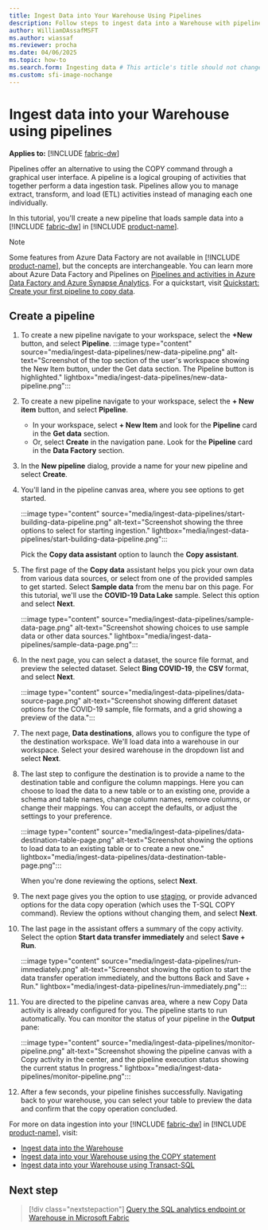 ```yaml
---
title: Ingest Data into Your Warehouse Using Pipelines
description: Follow steps to ingest data into a Warehouse with pipelines in Microsoft Fabric.
author: WilliamDAssafMSFT
ms.author: wiassaf
ms.reviewer: procha
ms.date: 04/06/2025
ms.topic: how-to
ms.search.form: Ingesting data # This article's title should not change. If so, contact engineering.
ms.custom: sfi-image-nochange
---
```

# Ingest data into your Warehouse using pipelines

**Applies to:** [!INCLUDE [fabric-dw](includes/applies-to-version/fabric-dw.md)]

Pipelines offer an alternative to using the COPY command through a graphical user interface. A pipeline is a logical grouping of activities that together perform a data ingestion task. Pipelines allow you to manage extract, transform, and load (ETL) activities instead of managing each one individually.

In this tutorial, you'll create a new pipeline that loads sample data into a [!INCLUDE [fabric-dw](includes/fabric-dw.md)] in [!INCLUDE [product-name](../includes/product-name.md)].

> [!NOTE]
> Some features from Azure Data Factory are not available in [!INCLUDE [product-name](../includes/product-name.md)], but the concepts are interchangeable. You can learn more about Azure Data Factory and Pipelines on [Pipelines and activities in Azure Data Factory and Azure Synapse Analytics](/azure/data-factory/concepts-pipelines-activities). For a quickstart, visit [Quickstart: Create your first pipeline to copy data](../data-factory/create-first-pipeline-with-sample-data.md).

## Create a pipeline

1. To create a new pipeline navigate to your workspace, select the **+New** button, and select **Pipeline**.
    :::image type="content" source="media/ingest-data-pipelines/new-data-pipeline.png" alt-text="Screenshot of the top section of the user's workspace showing the New Item button, under the Get data section. The Pipeline button is highlighted." lightbox="media/ingest-data-pipelines/new-data-pipeline.png":::
1. To create a new pipeline navigate to your workspace, select the **+ New item** button, and select **Pipeline**.
    - In your workspace, select **+ New Item** and look for the **Pipeline** card in the **Get data** section. 
    - Or, select **Create** in the navigation pane. Look for the **Pipeline** card in the **Data Factory** section.

1. In the **New pipeline** dialog, provide a name for your new pipeline and select **Create**.

1. You'll land in the pipeline canvas area, where you see options to get started.

    :::image type="content" source="media/ingest-data-pipelines/start-building-data-pipeline.png" alt-text="Screenshot showing the three options to select for starting ingestion." lightbox="media/ingest-data-pipelines/start-building-data-pipeline.png":::

    Pick the **Copy data assistant** option to launch the **Copy assistant**.

1. The first page of the **Copy data** assistant helps you pick your own data from various data sources, or select from one of the provided samples to get started. Select **Sample data** from the menu bar on this page. For this tutorial, we'll use the **COVID-19 Data Lake** sample. Select this option and select **Next**.

    :::image type="content" source="media/ingest-data-pipelines/sample-data-page.png" alt-text="Screenshot showing choices to use sample data or other data sources." lightbox="media/ingest-data-pipelines/sample-data-page.png":::

1. In the next page, you can select a dataset, the source file format, and preview the selected dataset. Select **Bing COVID-19**, the **CSV** format, and select **Next**.

    :::image type="content" source="media/ingest-data-pipelines/data-source-page.png" alt-text="Screenshot showing different dataset options for the COVID-19 sample, file formats, and a grid showing a preview of the data.":::

1. The next page, **Data destinations**, allows you to configure the type of the destination workspace. We'll load data into a warehouse in our workspace. Select your desired warehouse in the dropdown list and select **Next**. 

1. The last step to configure the destination is to provide a name to the destination table and configure the column mappings. Here you can choose to load the data to a new table or to an existing one, provide a schema and table names, change column names, remove columns, or change their mappings. You can accept the defaults, or adjust the settings to your preference.

    :::image type="content" source="media/ingest-data-pipelines/data-destination-table-page.png" alt-text="Screenshot showing the options to load data to an existing table or to create a new one." lightbox="media/ingest-data-pipelines/data-destination-table-page.png":::

    When you're done reviewing the options, select **Next**.

1. The next page gives you the option to use [staging](/azure/data-factory/copy-activity-performance-features#staged-copy), or provide advanced options for the data copy operation (which uses the T-SQL COPY command). Review the options without changing them, and select **Next**.
 
1. The last page in the assistant offers a summary of the copy activity. Select the option **Start data transfer immediately** and select **Save + Run**. 

    :::image type="content" source="media/ingest-data-pipelines/run-immediately.png" alt-text="Screenshot showing the option to start the data transfer operation immediately, and the buttons Back and Save + Run." lightbox="media/ingest-data-pipelines/run-immediately.png":::

1. You are directed to the pipeline canvas area, where a new Copy Data activity is already configured for you. The pipeline starts to run automatically. You can monitor the status of your pipeline in the **Output** pane: 

    :::image type="content" source="media/ingest-data-pipelines/monitor-pipeline.png" alt-text="Screenshot showing the pipeline canvas with a Copy activity in the center, and the pipeline execution status showing the current status In progress." lightbox="media/ingest-data-pipelines/monitor-pipeline.png":::

1. After a few seconds, your pipeline finishes successfully. Navigating back to your warehouse, you can select your table to preview the data and confirm that the copy operation concluded. 

For more on data ingestion into your [!INCLUDE [fabric-dw](includes/fabric-dw.md)] in [!INCLUDE [product-name](../includes/product-name.md)], visit:

- [Ingest data into the Warehouse](ingest-data.md)
- [Ingest data into your Warehouse using the COPY statement](ingest-data-copy.md)
- [Ingest data into your Warehouse using Transact-SQL](ingest-data-tsql.md)

## Next step

> [!div class="nextstepaction"]
> [Query the SQL analytics endpoint or Warehouse in Microsoft Fabric](query-warehouse.md)
